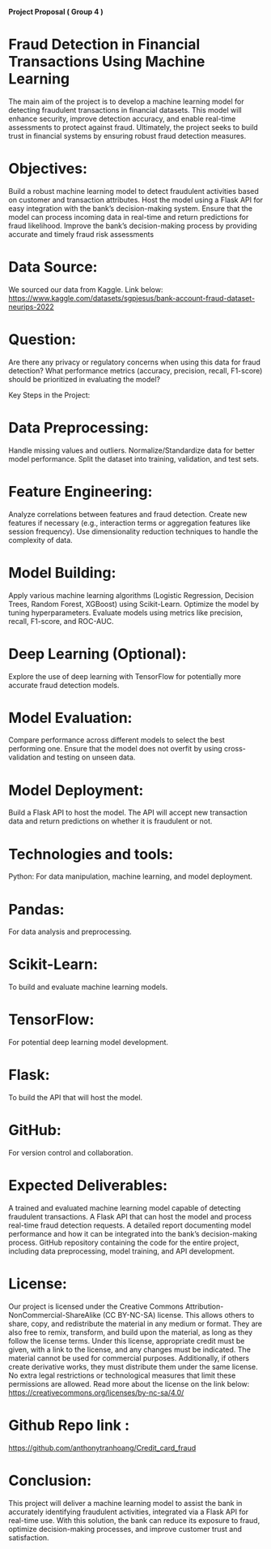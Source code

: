 
**Project Proposal ( Group 4 )**

# Fraud Detection in Financial Transactions Using Machine Learning

The main aim of the project is to develop a machine learning model for detecting fraudulent transactions in financial datasets. This model will enhance security, improve detection accuracy, and enable real-time assessments to protect against fraud. Ultimately, the project seeks to build trust in financial systems by ensuring robust fraud detection measures.


# Objectives:

Build a robust machine learning model to detect fraudulent activities based on customer and transaction attributes.
Host the model using a Flask API for easy integration with the bank’s decision-making system.
Ensure that the model can process incoming data in real-time and return predictions for fraud likelihood.
Improve the bank’s decision-making process by providing accurate and timely fraud risk assessments

# Data Source:

We sourced our data from Kaggle. Link below:
https://www.kaggle.com/datasets/sgpjesus/bank-account-fraud-dataset-neurips-2022

# Question: 
Are there any privacy or regulatory concerns when using this data for fraud detection?
What performance metrics (accuracy, precision, recall, F1-score) should be prioritized in evaluating the model?


Key Steps in the Project:

# Data Preprocessing:
Handle missing values and outliers.
Normalize/Standardize data for better model performance.
Split the dataset into training, validation, and test sets.
# Feature Engineering:
Analyze correlations between features and fraud detection.
Create new features if necessary (e.g., interaction terms or aggregation features like session frequency).
Use dimensionality reduction techniques to handle the complexity of data.

# Model Building:
Apply various machine learning algorithms (Logistic Regression, Decision Trees, Random Forest, XGBoost) using Scikit-Learn.
Optimize the model by tuning hyperparameters.
Evaluate models using metrics like precision, recall, F1-score, and ROC-AUC.

# Deep Learning (Optional):
Explore the use of deep learning with TensorFlow for potentially more accurate fraud detection models.

# Model Evaluation:
Compare performance across different models to select the best performing one.
Ensure that the model does not overfit by using cross-validation and testing on unseen data.

# Model Deployment:
Build a Flask API to host the model.
The API will accept new transaction data and return predictions on whether it is fraudulent or not.

# Technologies and tools:
Python: For data manipulation, machine learning, and model deployment.

# Pandas:
 For data analysis and preprocessing.

# Scikit-Learn: 
To build and evaluate machine learning models.

# TensorFlow:
 For potential deep learning model development.

# Flask: 
To build the API that will host the model.

# GitHub: 
For version control and collaboration.

# Expected Deliverables:
A trained and evaluated machine learning model capable of detecting fraudulent transactions.
A Flask API that can host the model and process real-time fraud detection requests.
A detailed report documenting model performance and how it can be integrated into the bank’s decision-making process.
GitHub repository containing the code for the entire project, including data preprocessing, model training, and API development.

# License:
Our project is licensed under the Creative Commons Attribution-NonCommercial-ShareAlike (CC BY-NC-SA) license. This allows others to share, copy, and redistribute the material in any medium or format. They are also free to remix, transform, and build upon the material, as long as they follow the license terms.
Under this license, appropriate credit must be given, with a link to the license, and any changes must be indicated. The material cannot be used for commercial purposes. Additionally, if others create derivative works, they must distribute them under the same license. No extra legal restrictions or technological measures that limit these permissions are allowed.
Read more about the license on the link below:
https://creativecommons.org/licenses/by-nc-sa/4.0/

# Github Repo link : 
https://github.com/anthonytranhoang/Credit_card_fraud

# Conclusion:
This project will deliver a machine learning model to assist the bank in accurately identifying fraudulent activities, integrated via a Flask API for real-time use. With this solution, the bank can reduce its exposure to fraud, optimize decision-making processes, and improve customer trust and satisfaction.









